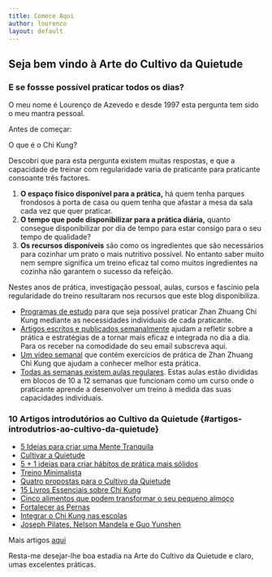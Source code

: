 ```yaml
---
title: Comece Aqui
author: lourenco
layout: default
---
```


## Seja bem vindo à Arte do Cultivo da Quietude

### E se fossse possível praticar todos os dias?

O meu nome é Lourenço de Azevedo e desde 1997 esta pergunta tem sido o meu mantra pessoal.

Antes de começar:

O que é o Chi Kung?

Descobri que para esta pergunta existem muitas respostas, e que a capacidade de treinar com regularidade varia de praticante para praticante consoante três factores.

  1. **O espaço físico disponível para a prática,** há quem tenha parques frondosos à porta de casa ou quem tenha que afastar a mesa da sala cada vez que quer praticar.
  2. **O tempo que pode disponibilizar para a prática diária,** quanto consegue disponibilizar por dia de tempo para estar consigo para o seu tempo de qualidade?
  3. **Os recursos disponíveis** são como os ingredientes que são necessários para cozinhar um prato o mais nutritivo possível. No entanto saber muito nem sempre significa um treino eficaz tal como muitos ingredientes na cozinha não garantem o sucesso da refeição.

Nestes anos de prática, investigação pessoal, aulas, cursos e fascínio pela regularidade do treino resultaram nos recursos que este blog disponibiliza.

* [Programas de estudo](/aulas.html) para que seja possível praticar Zhan
Zhuang Chi Kung mediante as necessidades individuais de cada praticante. 
* [Artigos escritos e publicados semanalmente](/blog.html) ajudam
a refletir sobre a prática e estratégias de a tornar mais eficaz e integrada no
dia a dia. Para os receber na comodidade do seu email subscreva aqui.
* [Um vídeo semanal](/videos.html) que contém exercícios de prática de Zhan
Zhuang Chi Kung que ajudam a conhecer melhor esta prática.
* [Todas as semanas existem aulas regulares](/aulas.html). Estas aulas estão
divididas em blocos de 10 a 12 semanas que funcionam como um curso onde
o praticante aprende a desenvolver um treino à medida das suas capacidades
individuais. 

### 10 Artigos introdutórios ao Cultivo da Quietude {#artigos-introdutrios-ao-cultivo-da-quietude}

* [5 Ideias para criar uma Mente Tranquila](/2013/01/07/mente-tranquila.html)
* [Cultivar a Quietude](/2013/01/09/cultivar-a-quietude.html)
* [5 + 1 ideias para criar hábitos de prática mais sólidos](/2012/12/27/criar-habitos-de-pratica.html)
* [Treino Minimalista](/2013/01/15/treino-minimalista.html)
* [Quatro propostas para o Cultivo da Quietude](/2013/04/10/quatro-formas-para-o-cultivo-da-quietude.html)
* [15 Livros Essenciais sobre Chi Kung](/2008/08/01/15-livros-essenciais-sobre-chi-kung.html)
* [Cinco alimentos que podem transformar o seu pequeno almoço](/2013/05/21/cinco-alimentos-que-podem-transformar-o-seu-pequeno-almoco.html)
* [Fortalecer as Pernas](/2013/03/27/fortalecer-as-pernas.html)
* [Integrar o Chi Kung nas escolas](/2013/02/04/integrar-o-chi-kung-nas-escolas.html)
* [Joseph Pilates, Nelson Mandela e Guo Yunshen ](/2013/01/21/personalidade.html)

Mais artigos [aqui](/blog.html)

Resta-me desejar-lhe boa estadia na Arte do Cultivo da Quietude e claro, umas excelentes práticas.